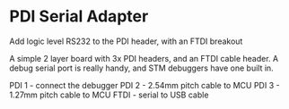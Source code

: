 # PDI Serial Adapter
 Add logic level RS232 to the PDI header, with an FTDI breakout

A simple 2 layer board with 3x PDI headers, and an FTDI cable header. A debug serial port is really handy, and STM debuggers have one built in.

PDI 1 - connect the debugger
PDI 2 - 2.54mm pitch cable to MCU
PDI 3 - 1.27mm pitch cable to MCU
FTDI - serial to USB cable
